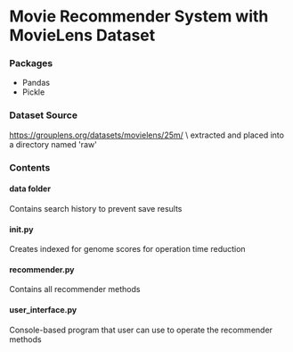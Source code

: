 # Movie Recommender System with MovieLens Dataset
### Packages
+ Pandas
+ Pickle

### Dataset Source
https://grouplens.org/datasets/movielens/25m/ \\
extracted and placed into a directory named 'raw'

### Contents

#### data folder
Contains search history to prevent save results

#### init.py
Creates indexed for genome scores for operation time reduction

#### recommender.py
Contains all recommender methods

#### user_interface.py
Console-based program that user can use to operate the recommender methods